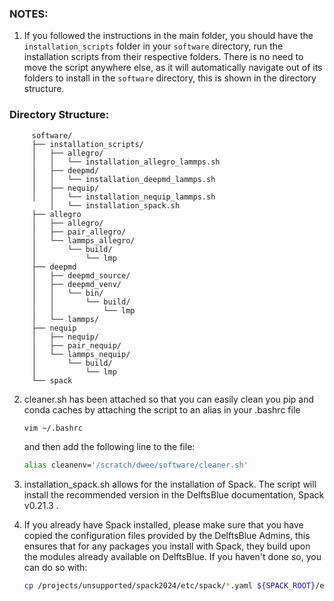 ### NOTES:
1. If you followed the instructions in the main folder, you should have the `installation_scripts` folder in your `software` directory, run the installation scripts from their respective folders. There is no need to move the script anywhere else, as it will automatically navigate out of its folders to install in the `software` directory, this is shown in the directory structure.

### Directory Structure:
```
	 software/
	 ├── installation_scripts/
	 │   ├── allegro/
	 │   │   └── installation_allegro_lammps.sh
	 │   ├── deepmd/
	 │   │   └── installation_deepmd_lammps.sh
	 │   ├── nequip/
	 │   │   └── installation_nequip_lammps.sh
         │   └── installation_spack.sh
	 ├── allegro
	 │   ├── allegro/
	 │   ├── pair_allegro/
	 │   └── lammps_allegro/
	 │       └── build/
	 │           └── lmp
	 ├── deepmd
	 │   ├── deepmd_source/
	 │   ├── deepmd_venv/
	 │   │	 └── bin/
	 │   │       └── build/
	 │   │           └── lmp
	 │   └── lammps/
	 ├── nequip
	 │   ├── nequip/
	 │   ├── pair_nequip/
	 │   └── lammps_nequip/
	 │       └── build/
	 │           └── lmp
	 └── spack
```
2. cleaner.sh has been attached so that you can easily clean you pip and conda caches by attaching the script to an alias in your .bashrc file
   ```bash
   vim ~/.bashrc
   ```
   and then add the following line to the file:
   ```bash
   alias cleanenv='/scratch/dwee/software/cleaner.sh'
   ```
3. installation_spack.sh allows for the installation of Spack. The script will install the recommended version in the DelftsBlue documentation, Spack v0.21.3 .
   
5. If you already have Spack installed, please make sure that you have copied the configuration files provided by the DelftsBlue Admins, this ensures that for any packages you install with Spack, they build upon the modules already available 
   on DelftsBlue. If you haven't done so, you can do so with:
   ```bash
   cp /projects/unsupported/spack2024/etc/spack/*.yaml ${SPACK_ROOT}/etc/spack/
   ```
